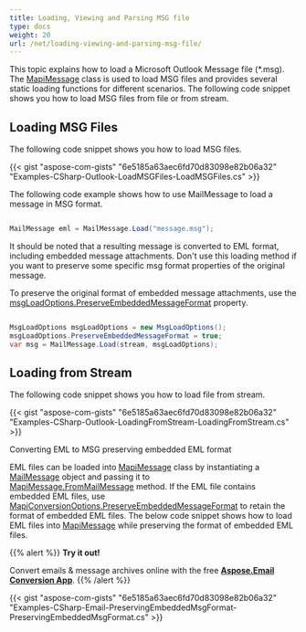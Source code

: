 ```yaml
---
title: Loading, Viewing and Parsing MSG file
type: docs
weight: 20
url: /net/loading-viewing-and-parsing-msg-file/
---
```



This topic explains how to load a Microsoft Outlook Message file (*.msg). The [MapiMessage](https://reference.aspose.com/email/net/aspose.email.mapi/mapimessage/) class is used to load MSG files and provides several static loading functions for different scenarios. The following code snippet shows you how to load MSG files from file or from stream.

## **Loading MSG Files**

The following code snippet shows you how to load MSG files.

{{< gist "aspose-com-gists" "6e5185a63aec6fd70d83098e82b06a32" "Examples-CSharp-Outlook-LoadMSGFiles-LoadMSGFiles.cs" >}}

The following code example shows how to use MailMessage to load a message in MSG format.

```csharp

MailMessage eml = MailMessage.Load("message.msg");

```

It should be noted that a resulting message is converted to EML format, including embedded message attachments. Don't use this loading method if you want to preserve some specific msg format properties of the original message.

To preserve the original format of embedded message attachments, use the [msgLoadOptions.PreserveEmbeddedMessageFormat](https://reference.aspose.com/email/net/aspose.email/loadoptions/preserveembeddedmessageformat/) property.

```csharp

MsgLoadOptions msgLoadOptions = new MsgLoadOptions();
msgLoadOptions.PreserveEmbeddedMessageFormat = true;
var msg = MailMessage.Load(stream, msgLoadOptions);

```

## **Loading from Stream**

The following code snippet shows you how to load file from stream.

{{< gist "aspose-com-gists" "6e5185a63aec6fd70d83098e82b06a32" "Examples-CSharp-Outlook-LoadingFromStream-LoadingFromStream.cs" >}}

Converting EML to MSG preserving embedded EML format

EML files can be loaded into [MapiMessage](https://reference.aspose.com/email/net/aspose.email.mapi/mapimessage/) class by instantiating a [MailMessage](https://reference.aspose.com/email/net/aspose.email/mailmessage/) object and passing it to [MapiMessage.FromMailMessage](https://reference.aspose.com/email/net/aspose.email.mapi/mapimessage/frommailmessage/#frommailmessage/) method. If the EML file contains embedded EML files, use [MapiConversionOptions.PreserveEmbeddedMessageFormat](https://reference.aspose.com/email/net/aspose.email.mapi/mapiconversionoptions/preserveembeddedmessageformat/) to retain the format of embedded EML files. The below code snippet shows how to load EML files into [MapiMessage](https://reference.aspose.com/email/net/aspose.email.mapi/mapimessage/) while preserving the format of embedded EML files.

{{% alert %}}
**Try it out!**

Convert emails & message archives online with the free [**Aspose.Email Conversion App**](https://products.aspose.app/email/Conversion).
{{% /alert %}}

{{< gist "aspose-com-gists" "6e5185a63aec6fd70d83098e82b06a32" "Examples-CSharp-Email-PreservingEmbeddedMsgFormat-PreservingEmbeddedMsgFormat.cs" >}}
